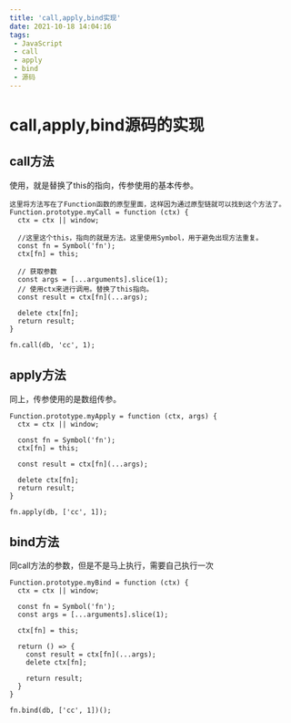 ```yaml
---
title: 'call,apply,bind实现'
date: 2021-10-18 14:04:16
tags:
 - JavaScript
 - call
 - apply
 - bind
 - 源码
---
```




#  call,apply,bind源码的实现



## call方法

使用，就是替换了this的指向，传参使用的基本传参。

```
这里将方法写在了Function函数的原型里面，这样因为通过原型链就可以找到这个方法了。
Function.prototype.myCall = function (ctx) {
  ctx = ctx || window;

  //这里这个this，指向的就是方法。这里使用Symbol，用于避免出现方法重复。
  const fn = Symbol('fn');
  ctx[fn] = this;

  // 获取参数
  const args = [...arguments].slice(1);
  // 使用ctx来进行调用。替换了this指向。
  const result = ctx[fn](...args);

  delete ctx[fn];
  return result;
}
```

```
fn.call(db, 'cc', 1);
```



## apply方法

同上，传参使用的是数组传参。

```
Function.prototype.myApply = function (ctx, args) {
  ctx = ctx || window;
  
  const fn = Symbol('fn');
  ctx[fn] = this;
  
  const result = ctx[fn](...args);
  
  delete ctx[fn];
  return result;
}
```

```
fn.apply(db, ['cc', 1]);
```



## bind方法

同call方法的参数，但是不是马上执行，需要自己执行一次

```
Function.prototype.myBind = function (ctx) {
  ctx = ctx || window;
  
  const fn = Symbol('fn');
  const args = [...arguments].slice(1);
  
  ctx[fn] = this;
  
  return () => {
    const result = ctx[fn](...args);
    delete ctx[fn];
    
    return result;
  }
}
```

```
fn.bind(db, ['cc', 1])();
```

